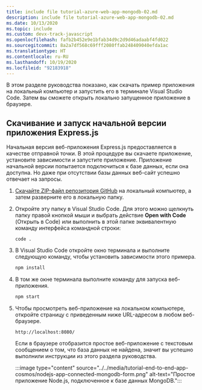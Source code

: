 ```yaml
---
title: include file tutorial-azure-web-app-mongodb-02.md
description: include file tutorial-azure-web-app-mongodb-02.md
ms.date: 10/13/2020
ms.topic: include
ms.custom: devx-track-javascript
ms.openlocfilehash: fafb2b452e9e1bfab34d9c2d9d46adaabf4fd022
ms.sourcegitcommit: 8a2a7df568c69fff2080ffab248409040efda1ac
ms.translationtype: HT
ms.contentlocale: ru-RU
ms.lasthandoff: 10/19/2020
ms.locfileid: "92183918"
---
```

В этом разделе руководства показано, как скачать пример приложения на локальный компьютер и запустить его в терминале Visual Studio Code. Затем вы сможете открыть локально запущенное приложение в браузере. 

## <a name="download-and-run-the-initial-expressjs-app"></a>Скачивание и запуск начальной версии приложения Express.js

Начальная версия веб-приложения Express.js предоставляется в качестве отправной точки. В этой процедуре вы скачаете приложение, установите зависимости и запустите приложение. Приложение начальной версии попытается подключиться к базе данных, если она доступна. Но даже при отсутствии базы данных веб-сайт успешно отвечает на запросы. 

1. [Скачайте ZIP-файл репозитория GitHub](https://github.com/Azure-Samples/js-e2e-express-mongo.git) на локальный компьютер, а затем разверните его в локальную папку. 
1. Откройте эту папку в Visual Studio Code. Для этого можно щелкнуть папку правой кнопкой мыши и выбрать действие **Open with Code** (Открыть в Code) или выполнить в этой папке эквивалентную команду интерфейса командной строки:

    ```console
    code .
    ```

1. В Visual Studio Code откройте окно терминала и выполните следующую команду, чтобы установить зависимости этого примера.

    ```javascript
    npm install
    ```

1. В том же окне терминала выполните команду для запуска веб-приложения.

    ```javascript
    npm start
    ```

1. Чтобы просмотреть веб-приложение на локальном компьютере, откройте страницу с приведенным ниже URL-адресом в любом веб-браузере.

    ```url
    http://localhost:8080/
    ```

    Если в браузере отобразится простое веб-приложение с текстовым сообщением о том, что база данных не найдена, значит вы успешно выполнили инструкции из этого раздела руководства.

    :::image type="content" source="../../media/tutorial-end-to-end-app-cosmos/nodejs-app-connected-mongodb-form.png" alt-text="Простое приложение Node.js, подключенное к базе данных MongoDB.":::
